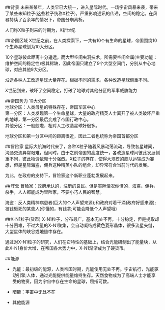 ##背景
未来某某年，人类早已大统一，进入星际时代。一场宇宙风暴来袭，带来了某些未知粒子(这些粒子统称X粒子)，严重影响通讯的传递，空间的稳定。在风暴持续了百余年的情况下，帝国分崩离析。  
  
人们称X粒子到来的时期为，X新世纪
  
##帝国区域
X世纪之前，在人类探索下，一共有10个有生命的星球，帝国围绕10个生命星球划为10大分区。  
  
10个星球彼此距离十分遥远，而大型空间虫洞技术，所需要空间金属(主要功能：维护空间的稳定性)极其稀缺，因此帝国只建立了9个大型空间门，分别从中心地球，对应其他9大分区。  
  
沿途各种人工改造星球大量存在。根据不同的需求，各种改造星球侧重不同。  
  
X世纪到来，破坏了空间稳定，打破了地球对其他分区的军事威胁能力  
  
##帝国势力
10大分区  
地球分区：人类母星的特殊存在，帝国军区中心  
第一分区：人类发现第一个生命星球，大量的政府精英人士离开了被人类破坏严重的地球，第一分区最后变成了帝国行政中心。  
其他分区：一般般啦，相对人工改造星球好很多。 
  
地球分区和第一分区中间的距离很近，因此二者也统称为帝国首都分区  

##冒险家
星际大航海时代来了，各种X粒子随着风暴动荡流动，导致各星球间，沟通交流异常艰难，但同时，由于之前帝国的高度统一，各改造星球间彼此发展侧重不同，彼此物资依赖十分强烈。X粒子的存在，使得大规模的舰队运输成为妄想，但是星际海盗，佣兵这种精英小队的组合，却异常符合当前时代的发展。  
  
为此，在政府的支持下，冒险家这个新职业蓬勃发展起来。
  
##阵营
冒险家：政府承认的，注册的良民。但是实际情况你懂的，海盗，佣兵，杀手，人人都能成为冒险家，不要小巧人民的智慧。  
  
海盗：反人类精神病患者(巨大的个人声望来源);和政府对着干滴(政府好感来源);被钱砸死的某些人(你懂的，有钱拿;可能会降低个人声望哦)  
  
##X-N1粒子(货币)
X-N1粒子，分布最广，基本无处不再，十分稳定，但是提取却十分困难，不过大量的X-N1聚集，会自动凝结成黄色菱形晶体，很多流星夹缝，大型星体的峡谷或地缝中存在。  
  
通过对X-N1粒子的研究，人们在它特性的基础上，结合光能研制出了能量块，从此X-N1身价大增，在帝国各大势力中，X-N1渐渐成为了硬货币。  
  
##能源
- 光能：最初级的能源，人类帝国时期，光能使用无处不再。宇宙航行，光能驱动引擎;人体，通过光能提供能量维持生存。天然食物成为了高端人士才能享受的物资，因为宇宙中存在生命的星球，屈指可数。

- 暗能：宇宙中无处不在
- 其他能源

